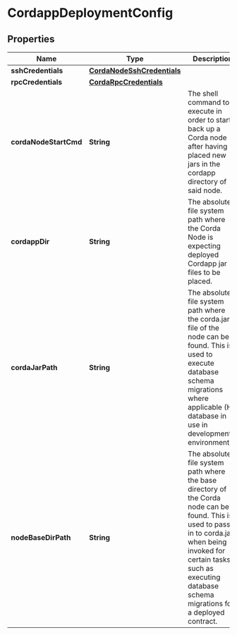 

# CordappDeploymentConfig


## Properties

| Name | Type | Description | Notes |
|------------ | ------------- | ------------- | -------------|
|**sshCredentials** | [**CordaNodeSshCredentials**](CordaNodeSshCredentials.md) |  |  |
|**rpcCredentials** | [**CordaRpcCredentials**](CordaRpcCredentials.md) |  |  |
|**cordaNodeStartCmd** | **String** | The shell command to execute in order to start back up a Corda node after having placed new jars in the cordapp directory of said node. |  |
|**cordappDir** | **String** | The absolute file system path where the Corda Node is expecting deployed Cordapp jar files to be placed. |  |
|**cordaJarPath** | **String** | The absolute file system path where the corda.jar file of the node can be found. This is used to execute database schema migrations where applicable (H2 database in use in development environments). |  |
|**nodeBaseDirPath** | **String** | The absolute file system path where the base directory of the Corda node can be found. This is used to pass in to corda.jar when being invoked for certain tasks such as executing database schema migrations for a deployed contract. |  |



